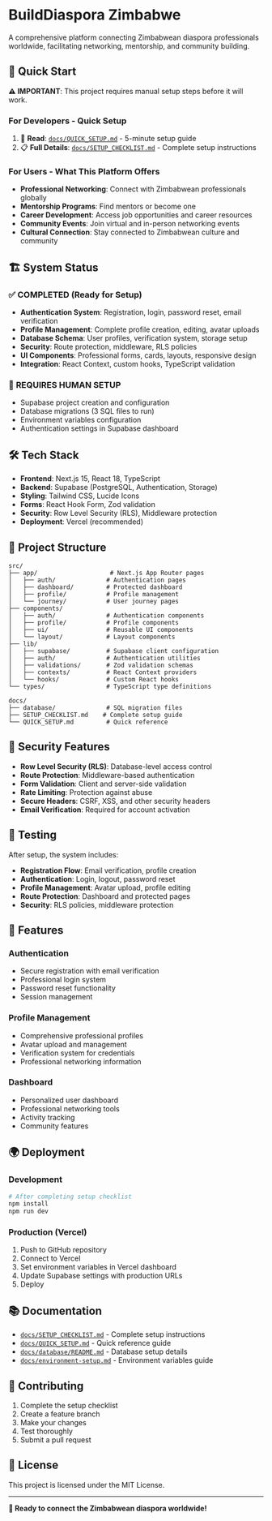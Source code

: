 # BuildDiaspora Zimbabwe

A comprehensive platform connecting Zimbabwean diaspora professionals worldwide, facilitating networking, mentorship, and community building.

## 🚀 Quick Start

**⚠️ IMPORTANT**: This project requires manual setup steps before it will work.

### For Developers - Quick Setup
1. 📖 **Read**: [`docs/QUICK_SETUP.md`](docs/QUICK_SETUP.md) - 5-minute setup guide
2. 📋 **Full Details**: [`docs/SETUP_CHECKLIST.md`](docs/SETUP_CHECKLIST.md) - Complete setup instructions

### For Users - What This Platform Offers
- **Professional Networking**: Connect with Zimbabwean professionals globally
- **Mentorship Programs**: Find mentors or become one
- **Career Development**: Access job opportunities and career resources
- **Community Events**: Join virtual and in-person networking events
- **Cultural Connection**: Stay connected to Zimbabwean culture and community

## 🏗️ System Status

### ✅ **COMPLETED (Ready for Setup)**
- **Authentication System**: Registration, login, password reset, email verification
- **Profile Management**: Complete profile creation, editing, avatar uploads
- **Database Schema**: User profiles, verification system, storage setup
- **Security**: Route protection, middleware, RLS policies
- **UI Components**: Professional forms, cards, layouts, responsive design
- **Integration**: React Context, custom hooks, TypeScript validation

### 🔧 **REQUIRES HUMAN SETUP**
- Supabase project creation and configuration
- Database migrations (3 SQL files to run)
- Environment variables configuration
- Authentication settings in Supabase dashboard

## 🛠️ Tech Stack

- **Frontend**: Next.js 15, React 18, TypeScript
- **Backend**: Supabase (PostgreSQL, Authentication, Storage)
- **Styling**: Tailwind CSS, Lucide Icons
- **Forms**: React Hook Form, Zod validation
- **Security**: Row Level Security (RLS), Middleware protection
- **Deployment**: Vercel (recommended)

## 📁 Project Structure

```
src/
├── app/                    # Next.js App Router pages
│   ├── auth/              # Authentication pages
│   ├── dashboard/         # Protected dashboard
│   ├── profile/           # Profile management
│   └── journey/           # User journey pages
├── components/
│   ├── auth/              # Authentication components
│   ├── profile/           # Profile components
│   ├── ui/                # Reusable UI components
│   └── layout/            # Layout components
├── lib/
│   ├── supabase/          # Supabase client configuration
│   ├── auth/              # Authentication utilities
│   ├── validations/       # Zod validation schemas
│   ├── contexts/          # React Context providers
│   └── hooks/             # Custom React hooks
└── types/                 # TypeScript type definitions

docs/
├── database/              # SQL migration files
├── SETUP_CHECKLIST.md    # Complete setup guide
└── QUICK_SETUP.md         # Quick reference
```

## 🔐 Security Features

- **Row Level Security (RLS)**: Database-level access control
- **Route Protection**: Middleware-based authentication
- **Form Validation**: Client and server-side validation
- **Rate Limiting**: Protection against abuse
- **Secure Headers**: CSRF, XSS, and other security headers
- **Email Verification**: Required for account activation

## 🧪 Testing

After setup, the system includes:
- **Registration Flow**: Email verification, profile creation
- **Authentication**: Login, logout, password reset
- **Profile Management**: Avatar upload, profile editing
- **Route Protection**: Dashboard and protected pages
- **Security**: RLS policies, middleware protection

## 📱 Features

### Authentication
- Secure registration with email verification
- Professional login system
- Password reset functionality
- Session management

### Profile Management
- Comprehensive professional profiles
- Avatar upload and management
- Verification system for credentials
- Professional networking information

### Dashboard
- Personalized user dashboard
- Professional networking tools
- Activity tracking
- Community features

## 🌍 Deployment

### Development
```bash
# After completing setup checklist
npm install
npm run dev
```

### Production (Vercel)
1. Push to GitHub repository
2. Connect to Vercel
3. Set environment variables in Vercel dashboard
4. Update Supabase settings with production URLs
5. Deploy

## 📚 Documentation

- [`docs/SETUP_CHECKLIST.md`](docs/SETUP_CHECKLIST.md) - Complete setup instructions
- [`docs/QUICK_SETUP.md`](docs/QUICK_SETUP.md) - Quick reference guide
- [`docs/database/README.md`](docs/database/README.md) - Database setup details
- [`docs/environment-setup.md`](docs/environment-setup.md) - Environment variables guide

## 🤝 Contributing

1. Complete the setup checklist
2. Create a feature branch
3. Make your changes
4. Test thoroughly
5. Submit a pull request

## 📄 License

This project is licensed under the MIT License.

---

**🎯 Ready to connect the Zimbabwean diaspora worldwide!**
